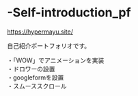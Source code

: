 # -Self-introduction_pf

https://hypermayu.site/

自己紹介ポートフォリオです。

・「WOW」でアニメーションを実装<br>
・ドロワーの設置<br>
・googleformを設置<br>
・スムーススクロール<br>
